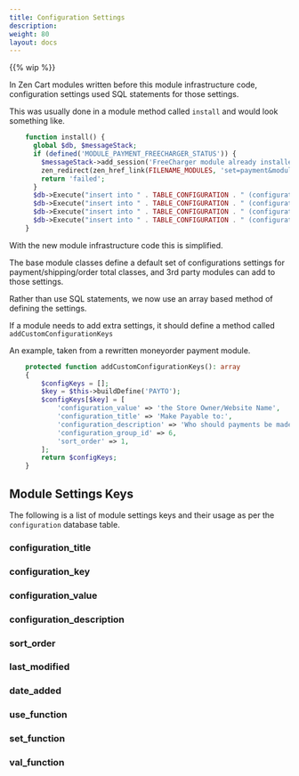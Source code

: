 ```yaml
---
title: Configuration Settings
description: 
weight: 80
layout: docs
---
```


{{% wip %}}

In Zen Cart modules written before this module infrastructure code, configuration settings used SQL statements for those settings.

This was usually done in a module method called `install` and would look something like. 

``` php 
    function install() {
      global $db, $messageStack;
      if (defined('MODULE_PAYMENT_FREECHARGER_STATUS')) {
        $messageStack->add_session('FreeCharger module already installed.', 'error');
        zen_redirect(zen_href_link(FILENAME_MODULES, 'set=payment&module=freecharger', 'SSL'));
        return 'failed';
      }
      $db->Execute("insert into " . TABLE_CONFIGURATION . " (configuration_title, configuration_key, configuration_value, configuration_description, configuration_group_id, sort_order, set_function, date_added) values ('Enable Free Charge Module', 'MODULE_PAYMENT_FREECHARGER_STATUS', 'True', 'Do you want to accept Free Charge payments?', '6', '1', 'zen_cfg_select_option(array(\'True\', \'False\'), ', now());");
      $db->Execute("insert into " . TABLE_CONFIGURATION . " (configuration_title, configuration_key, configuration_value, configuration_description, configuration_group_id, sort_order, date_added) values ('Sort order of display.', 'MODULE_PAYMENT_FREECHARGER_SORT_ORDER', '0', 'Sort order of display. Lowest is displayed first.', '6', '0', now())");
      $db->Execute("insert into " . TABLE_CONFIGURATION . " (configuration_title, configuration_key, configuration_value, configuration_description, configuration_group_id, sort_order, use_function, set_function, date_added) values ('Payment Zone', 'MODULE_PAYMENT_FREECHARGER_ZONE', '0', 'If a zone is selected, only enable this payment method for that zone.', '6', '2', 'zen_get_zone_class_title', 'zen_cfg_pull_down_zone_classes(', now())");
      $db->Execute("insert into " . TABLE_CONFIGURATION . " (configuration_title, configuration_key, configuration_value, configuration_description, configuration_group_id, sort_order, set_function, use_function, date_added) values ('Set Order Status', 'MODULE_PAYMENT_FREECHARGER_ORDER_STATUS_ID', '0', 'Set the status of orders made with this payment module to this value', '6', '0', 'zen_cfg_pull_down_order_statuses(', 'zen_get_order_status_name', now())");
    }

```

With the new module infrastructure code this is simplified. 

The base module classes define a default set of configurations settings for payment/shipping/order total classes, and 3rd party modules can add to those settings. 

Rather than use SQL statements, we now use an array based method of defining the settings. 

If a module needs to add extra settings, it should define a method called `addCustomConfigurationKeys`

An example, taken from a rewritten moneyorder payment module.

```php
    protected function addCustomConfigurationKeys(): array
    {
        $configKeys = [];
        $key = $this->buildDefine('PAYTO');
        $configKeys[$key] = [
            'configuration_value' => 'the Store Owner/Website Name',
            'configuration_title' => 'Make Payable to:',
            'configuration_description' => 'Who should payments be made payable to?',
            'configuration_group_id' => 6,
            'sort_order' => 1,
        ];
        return $configKeys;
    }
```

## Module Settings Keys

The following is a list of module settings keys and their usage as per the `configuration` database table.

### configuration_title

### configuration_key

### configuration_value

### configuration_description

### sort_order

### last_modified

### date_added

### use_function

### set_function

### val_function


